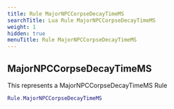 ```yaml
---
title: Rule MajorNPCCorpseDecayTimeMS
searchTitle: Lua Rule MajorNPCCorpseDecayTimeMS
weight: 1
hidden: true
menuTitle: Rule MajorNPCCorpseDecayTimeMS
---
```

## MajorNPCCorpseDecayTimeMS

This represents a MajorNPCCorpseDecayTimeMS Rule
```lua
Rule.MajorNPCCorpseDecayTimeMS
```